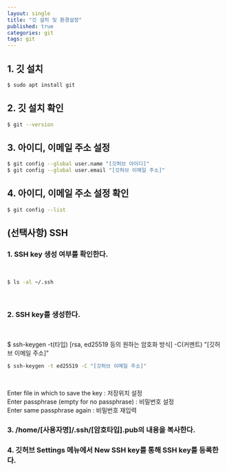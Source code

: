 ```yaml
---
layout: single
title: "깃 설치 및 환경설정"
published: true
categories: git
tags: git
---
```



      

## 1. 깃 설치

```bash
$ sudo apt install git
```

## 2. 깃 설치 확인

```bash
$ git --version
```

## 3. 아이디, 이메일 주소 설정

```bash
$ git config --global user.name "[깃허브 아이디]"
$ git config --global user.email "[깃허브 이메일 주소]"
```

## 4. 아이디, 이메일 주소 설정 확인

```bash
$ git config --list
```

## (선택사항) SSH

### 1. SSH key 생성 여부를 확인한다.

<br/>

```bash
$ ls -al ~/.ssh
```

<br/>

### 2. SSH key를 생성한다.

<br/>

$ ssh-keygen -t(타입) [rsa, ed25519 등의 원하는 암호화 방식] -C(커멘트) "[깃허브 이메일 주소]"
```bash
$ ssh-keygen -t ed25519 -C "[깃허브 이메일 주소]"
```

<br/>

Enter file in which to save the key : 저장위치 설정
<br/>
Enter passphrase (empty for no passphrase) : 비밀번호 설정
<br/>
Enter same passphrase again : 비밀번호 재입력

### 3. /home/[사용자명]/.ssh/[암호타입].pub의 내용을 복사한다.
### 4. 깃허브 Settings 메뉴에서 New SSH key를 통해 SSH key를 등록한다.
